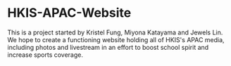 # HKIS-APAC-Website
This is a project started by Kristel Fung, Miyona Katayama and Jewels Lin. We hope to create a functioning website holding all of HKIS's APAC media, including photos and livestream in an effort to boost school spirit and increase sports coverage.
